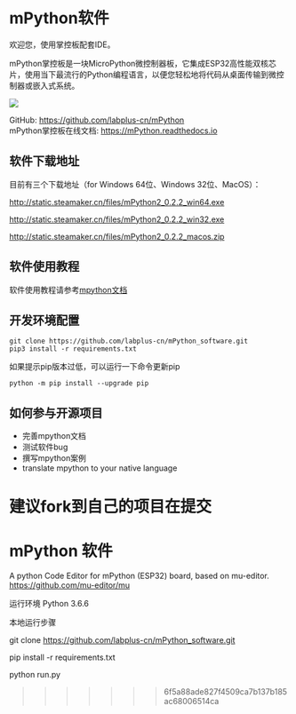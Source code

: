 # mPython软件
欢迎您，使用掌控板配套IDE。

mPython掌控板是一块MicroPython微控制器板，它集成ESP32高性能双核芯片，使用当下最流行的Python编程语言，以便您轻松地将代码从桌面传输到微控制器或嵌入式系统。

![](https://github.com/labplus-cn/mPython/blob/master/docs/images/掌控-立1.png)  

GitHub: https://github.com/labplus-cn/mPython    <br/>
mPython掌控板在线文档: https://mPython.readthedocs.io
## 软件下载地址
目前有三个下载地址（for Windows 64位、Windows 32位、MacOS）：

http://static.steamaker.cn/files/mPython2_0.2.2_win64.exe

http://static.steamaker.cn/files/mPython2_0.2.2_win32.exe

http://static.steamaker.cn/files/mPython2_0.2.2_macos.zip

## 软件使用教程
软件使用教程请参考[mpython文档](https://mpython.readthedocs.io/zh/latest/board/software.html)

## 开发环境配置
```
git clone https://github.com/labplus-cn/mPython_software.git
pip3 install -r requirements.txt
```
如果提示pip版本过低，可以运行一下命令更新pip
```
python -m pip install --upgrade pip
```
## 如何参与开源项目
* 完善mpython文档
* 测试软件bug
* 撰写mpython案例
* translate mpython to your native language

建议fork到自己的项目在提交
=======
# mPython 软件
A python Code Editor for mPython (ESP32) board, based on mu-editor. 
https://github.com/mu-editor/mu


运行环境
Python 3.6.6


本地运行步骤

git clone https://github.com/labplus-cn/mPython_software.git

pip install -r requirements.txt

python run.py

>>>>>>> 6f5a88ade827f4509ca7b137b185ac68006514ca
